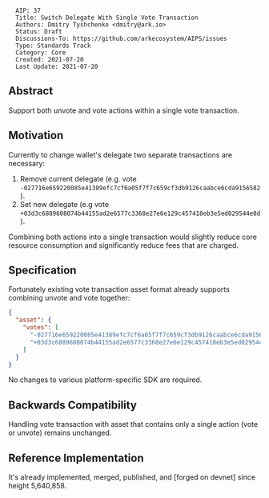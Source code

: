 ```
  AIP: 37
  Title: Switch Delegate With Single Vote Transaction
  Authors: Dmitry Tyshchenko <dmitry@ark.io>
  Status: Draft
  Discussions-To: https://github.com/arkecosystem/AIPS/issues
  Type: Standards Track
  Category: Core
  Created: 2021-07-20
  Last Update: 2021-07-20
```

## Abstract

Support both unvote and vote actions within a single vote transaction.

## Motivation

Currently to change wallet's delegate two separate transactions are necessary:

1. Remove current delegate (e.g. vote `-027716e659220085e41389efc7cf6a05f7f7c659cf3db9126caabce6cda9156582`).
2. Set new delegate (e.g vote `+03d3c6889608074b44155ad2e6577c3368e27e6e129c457418eb3e5ed029544e8d`).

Combining both actions into a single transaction would slightly reduce core resource consumption and significantly reduce fees that are charged.

## Specification

Fortunately existing vote transaction asset format already supports combining unvote and vote together:

```json
{
  "asset": {
    "votes": [
      "-027716e659220085e41389efc7cf6a05f7f7c659cf3db9126caabce6cda9156582",
      "+03d3c6889608074b44155ad2e6577c3368e27e6e129c457418eb3e5ed029544e8d"
    ]
  }
}
```

No changes to various platform-specific SDK are required.

## Backwards Compatibility

Handling vote transaction with asset that contains only a single action (vote or unvote) remains unchanged.

## Reference Implementation

It's already implemented, merged, published, and [forged on devnet] since height 5,640,858.

[forged at devnet]: https://dexplorer.ark.io/transactions/004ecc270fbb900c89df36212f85e8f99fa736ad51e2ab06d8307e9af7b89f54